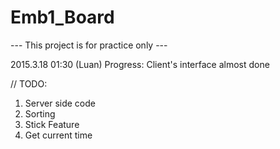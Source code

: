 # Emb1_Board
--- This project is for practice only ---

2015.3.18  01:30  (Luan)
Progress: Client's interface almost done

// TODO:
1. Server side code
2. Sorting
3. Stick Feature
4. Get current time
